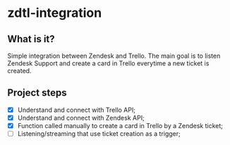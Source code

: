 # zdtl-integration

## What is it?

Simple integration between Zendesk and Trello. The main goal is to listen Zendesk Support and create a card in Trello everytime a new ticket is created.

## Project steps

- [x] Understand and connect with Trello API;
- [x] Understand and connect with Zendesk API;
- [x] Function called manually to create a card in Trello by a Zendesk ticket;
- [ ] Listening/streaming that use ticket creation as a trigger;
